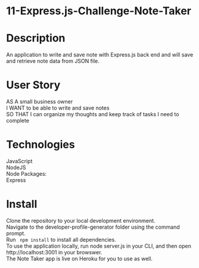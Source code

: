 # 11-Express.js-Challenge-Note-Taker

# Description
An application to write and save note with Express.js back end and will save and retrieve note data from JSON file.

# User Story
AS A small business owner<br /> 
I WANT to be able to write and save notes<br /> 
SO THAT I can organize my thoughts and keep track of tasks I need to complete<br /> 

# Technologies

JavaScript<br /> 
NodeJS<br /> 
Node Packages:<br /> 
Express

# Install
Clone the repository to your local development environment.<br /> 
Navigate to the developer-profile-generator folder using the command prompt.<br /> 
Run `` npm install``  to install all dependencies. <br /> 
To use the application locally, run node server.js in your CLI, and then open http://localhost:3001 in your browswer. <br /> 
The Note Taker app is live on Heroku for you to use as well.<br /> 

